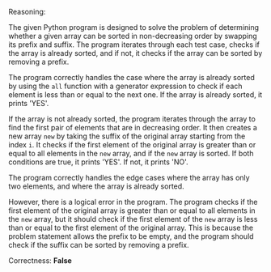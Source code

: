 Reasoning:

The given Python program is designed to solve the problem of determining whether a given array can be sorted in non-decreasing order by swapping its prefix and suffix. The program iterates through each test case, checks if the array is already sorted, and if not, it checks if the array can be sorted by removing a prefix.

The program correctly handles the case where the array is already sorted by using the `all` function with a generator expression to check if each element is less than or equal to the next one. If the array is already sorted, it prints 'YES'.

If the array is not already sorted, the program iterates through the array to find the first pair of elements that are in decreasing order. It then creates a new array `new` by taking the suffix of the original array starting from the index `i`. It checks if the first element of the original array is greater than or equal to all elements in the `new` array, and if the `new` array is sorted. If both conditions are true, it prints 'YES'. If not, it prints 'NO'.

The program correctly handles the edge cases where the array has only two elements, and where the array is already sorted.

However, there is a logical error in the program. The program checks if the first element of the original array is greater than or equal to all elements in the `new` array, but it should check if the first element of the `new` array is less than or equal to the first element of the original array. This is because the problem statement allows the prefix to be empty, and the program should check if the suffix can be sorted by removing a prefix.

Correctness: **False**
